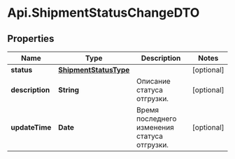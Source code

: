 # Api.ShipmentStatusChangeDTO

## Properties

Name | Type | Description | Notes
------------ | ------------- | ------------- | -------------
**status** | [**ShipmentStatusType**](ShipmentStatusType.md) |  | [optional] 
**description** | **String** | Описание статуса отгрузки. | [optional] 
**updateTime** | **Date** | Время последнего изменения статуса отгрузки. | [optional] 


